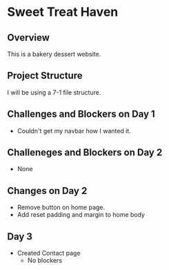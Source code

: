 # Sweet Treat Haven

## Overview
This is a bakery dessert website.

## Project Structure
I will be using a 7-1 file structure.

## Challenges and Blockers on Day 1
- Couldn't get my navbar how I wanted it.

## Challeneges and Blockers on Day 2
- None

## Changes on Day 2 
- Remove button on home page.
- Add reset padding and margin to home body

## Day 3
- Created Contact page
  - No blockers
